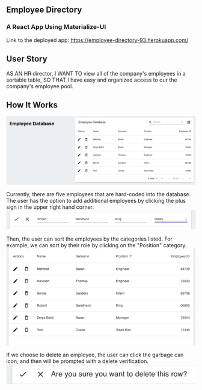 ## Employee Directory
### A React App Using Materialize-UI
Link to the deployed app:
https://employee-directory-93.herokuapp.com/

## User Story
AS AN HR director,
I WANT TO view all of the company's employees in a sortable table,
SO THAT I have easy and organized access to our the company's employee pool.

## How It Works
![homepage](./images/homepage.png "Homepage!")

Currently, there are five employees that are hard-coded into the database. The user has the option to add additional employees by clicking the plus sign in the upper right hand corner.
![add](./images/addemp.png "Add!")

Then, the user can sort the employees by the categories listed. For example, we can sort by their role by clicking on the "Position" category.
![sort](./images/sorted.png "Sorted!")

If we choose to delete an employee, the user can click the garbage can icon, and then will be prompted with a delete verification.
![delete](./images/delete.png "Deleted!")